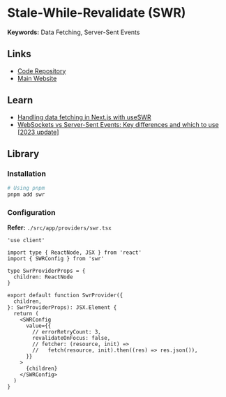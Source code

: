 # Stale-While-Revalidate (SWR)

**Keywords:** Data Fetching, Server-Sent Events

## Links

- [Code Repository](https://github.com/vercel/swr)
- [Main Website](https://swr.vercel.app)

## Learn

- [Handling data fetching in Next.js with useSWR](https://blog.logrocket.com/handling-data-fetching-next-js-useswr/)
- [WebSockets vs Server-Sent Events: Key differences and which to use [2023 update]](https://ably.com/blog/websockets-vs-sse)

## Library

### Installation

```sh
# Using pnpm
pnpm add swr
```

### Configuration

**Refer:** `./src/app/providers/swr.tsx`

```tsx
'use client'

import type { ReactNode, JSX } from 'react'
import { SWRConfig } from 'swr'

type SwrProviderProps = {
  children: ReactNode
}

export default function SwrProvider({
  children,
}: SwrProviderProps): JSX.Element {
  return (
    <SWRConfig
      value={{
        // errorRetryCount: 3,
        revalidateOnFocus: false,
        // fetcher: (resource, init) =>
        //   fetch(resource, init).then((res) => res.json()),
      }}
    >
      {children}
    </SWRConfig>
  )
}
```

<!-- ##

```tsx
import useSWR from 'swr'

const fetcher = (url: string) => fetch(url).then(response => response.json())

const { data: items, error } = useSWR('/api/items', fetcher)
``` -->
